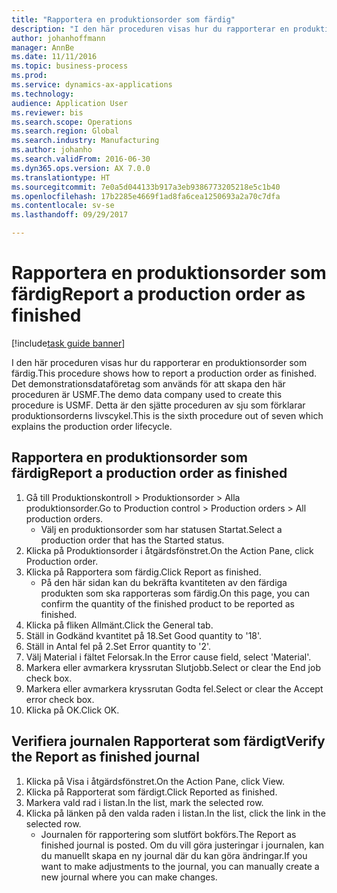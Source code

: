 ```yaml
--- 
title: "Rapportera en produktionsorder som färdig"
description: "I den här proceduren visas hur du rapporterar en produktionsorder som färdig."
author: johanhoffmann
manager: AnnBe
ms.date: 11/11/2016
ms.topic: business-process
ms.prod: 
ms.service: dynamics-ax-applications
ms.technology: 
audience: Application User
ms.reviewer: bis
ms.search.scope: Operations
ms.search.region: Global
ms.search.industry: Manufacturing
ms.author: johanho
ms.search.validFrom: 2016-06-30
ms.dyn365.ops.version: AX 7.0.0
ms.translationtype: HT
ms.sourcegitcommit: 7e0a5d044133b917a3eb9386773205218e5c1b40
ms.openlocfilehash: 17b2285e4669f1ad8fa6cea1250693a2a70c7dfa
ms.contentlocale: sv-se
ms.lasthandoff: 09/29/2017

---
```

# <a name="report-a-production-order-as-finished"></a><span data-ttu-id="11f44-103">Rapportera en produktionsorder som färdig</span><span class="sxs-lookup"><span data-stu-id="11f44-103">Report a production order as finished</span></span>

[!include[task guide banner](../../includes/task-guide-banner.md)]

<span data-ttu-id="11f44-104">I den här proceduren visas hur du rapporterar en produktionsorder som färdig.</span><span class="sxs-lookup"><span data-stu-id="11f44-104">This procedure shows how to report a production order as finished.</span></span> <span data-ttu-id="11f44-105">Det demonstrationsdataföretag som används för att skapa den här proceduren är USMF.</span><span class="sxs-lookup"><span data-stu-id="11f44-105">The demo data company used to create this procedure is USMF.</span></span> <span data-ttu-id="11f44-106">Detta är den sjätte proceduren av sju som förklarar produktionsorderns livscykel.</span><span class="sxs-lookup"><span data-stu-id="11f44-106">This is the sixth procedure out of seven which explains the production order lifecycle.</span></span>


## <a name="report-a-production-order-as-finished"></a><span data-ttu-id="11f44-107">Rapportera en produktionsorder som färdig</span><span class="sxs-lookup"><span data-stu-id="11f44-107">Report a production order as finished</span></span>
1. <span data-ttu-id="11f44-108">Gå till Produktionskontroll > Produktionsorder > Alla produktionsorder.</span><span class="sxs-lookup"><span data-stu-id="11f44-108">Go to Production control > Production orders > All production orders.</span></span>
    * <span data-ttu-id="11f44-109">Välj en produktionsorder som har statusen Startat.</span><span class="sxs-lookup"><span data-stu-id="11f44-109">Select a production order that has the Started status.</span></span>  
2. <span data-ttu-id="11f44-110">Klicka på Produktionsorder i åtgärdsfönstret.</span><span class="sxs-lookup"><span data-stu-id="11f44-110">On the Action Pane, click Production order.</span></span>
3. <span data-ttu-id="11f44-111">Klicka på Rapportera som färdig.</span><span class="sxs-lookup"><span data-stu-id="11f44-111">Click Report as finished.</span></span>
    * <span data-ttu-id="11f44-112">På den här sidan kan du bekräfta kvantiteten av den färdiga produkten som ska rapporteras som färdig.</span><span class="sxs-lookup"><span data-stu-id="11f44-112">On this page, you can confirm the quantity of the finished product to be reported as finished.</span></span>  
4. <span data-ttu-id="11f44-113">Klicka på fliken Allmänt.</span><span class="sxs-lookup"><span data-stu-id="11f44-113">Click the General tab.</span></span>
5. <span data-ttu-id="11f44-114">Ställ in Godkänd kvantitet på 18.</span><span class="sxs-lookup"><span data-stu-id="11f44-114">Set Good quantity to '18'.</span></span>
6. <span data-ttu-id="11f44-115">Ställ in Antal fel på 2.</span><span class="sxs-lookup"><span data-stu-id="11f44-115">Set Error quantity to '2'.</span></span>
7. <span data-ttu-id="11f44-116">Välj Material i fältet Felorsak.</span><span class="sxs-lookup"><span data-stu-id="11f44-116">In the Error cause field, select 'Material'.</span></span>
8. <span data-ttu-id="11f44-117">Markera eller avmarkera kryssrutan Slutjobb.</span><span class="sxs-lookup"><span data-stu-id="11f44-117">Select or clear the End job check box.</span></span>
9. <span data-ttu-id="11f44-118">Markera eller avmarkera kryssrutan Godta fel.</span><span class="sxs-lookup"><span data-stu-id="11f44-118">Select or clear the Accept error check box.</span></span>
10. <span data-ttu-id="11f44-119">Klicka på OK.</span><span class="sxs-lookup"><span data-stu-id="11f44-119">Click OK.</span></span>

## <a name="verify-the-report-as-finished-journal"></a><span data-ttu-id="11f44-120">Verifiera journalen Rapporterat som färdigt</span><span class="sxs-lookup"><span data-stu-id="11f44-120">Verify the Report as finished journal</span></span>
1. <span data-ttu-id="11f44-121">Klicka på Visa i åtgärdsfönstret.</span><span class="sxs-lookup"><span data-stu-id="11f44-121">On the Action Pane, click View.</span></span>
2. <span data-ttu-id="11f44-122">Klicka på Rapporterat som färdigt.</span><span class="sxs-lookup"><span data-stu-id="11f44-122">Click Reported as finished.</span></span>
3. <span data-ttu-id="11f44-123">Markera vald rad i listan.</span><span class="sxs-lookup"><span data-stu-id="11f44-123">In the list, mark the selected row.</span></span>
4. <span data-ttu-id="11f44-124">Klicka på länken på den valda raden i listan.</span><span class="sxs-lookup"><span data-stu-id="11f44-124">In the list, click the link in the selected row.</span></span>
    * <span data-ttu-id="11f44-125">Journalen för rapportering som slutfört bokförs.</span><span class="sxs-lookup"><span data-stu-id="11f44-125">The Report as finished journal is posted.</span></span> <span data-ttu-id="11f44-126">Om du vill göra justeringar i journalen, kan du manuellt skapa en ny journal där du kan göra ändringar.</span><span class="sxs-lookup"><span data-stu-id="11f44-126">If you want to make adjustments to the journal, you can manually create  a new journal where you can make changes.</span></span>  


